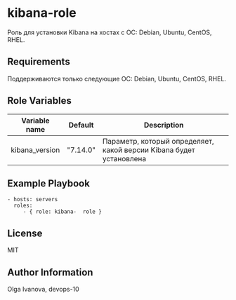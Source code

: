 kibana-role
=========

Роль для установки Kibana на хостах с ОС: Debian, Ubuntu, CentOS, RHEL.

Requirements
------------

Поддерживаются только следующие ОС: Debian, Ubuntu, CentOS, RHEL.

Role Variables
--------------

| Variable name | Default | Description |
|-----------------------|----------|-------------------------|
| kibana_version | "7.14.0" | Параметр, который определяет, какой версии Kibana будет установлена |

Example Playbook
----------------

    - hosts: servers
      roles:
         - { role: kibana-  role }

License
-------

MIT

Author Information
------------------

Olga Ivanova, devops-10
